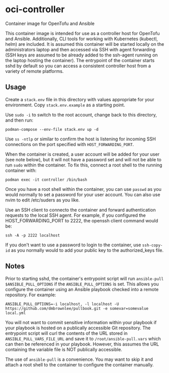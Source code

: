 # oci-controller
Container image for OpenTofu and Ansible

This container image is intended for use as a controller host for OpenTofu and Ansible.  Additionally, CLI tools for working with Kubernetes (kubectl, helm) are included.  It is assumed this container will be started locally on the administrators laptop and then accessed via SSH with agent forwarding (SSH keys are assumed to be already added to the ssh-agent running on the laptop hosting the container).  The entrypoint of the container starts sshd by default so you can access a consistent controller host from a variety of remote platforms.

## Usage
Create a `stack.env` file in this directory with values appropriate for your environment.  Copy `stack.env.example` as a starting point.

Use `sudo -i` to switch to the root account, change back to this directory, and then run:
```shell
podman-compose --env-file stack.env up -d
```
Use `ss -ntlp` or similar to confirm the host is listening for incoming SSH connections on the port specified with `HOST_FORWARDING_PORT`.

When the container is created, a user account will be added for your user (see note below), but it will not have a password set and will not be able to run `sudo` within the container.  To fix this, connect a root shell to the running container with:
```shell
podman exec -it controller /bin/bash
```
Once you have a root shell within the container, you can use `passwd` as you would normally to set a password for your user account.  You can also use nvim to edit /etc/suders as you like.

Use an SSH client to connecto the container and forward authentication requests to the local SSH agent.  For example, if you configured the HOST_FORWARDING_PORT to 2222, the openssh client command would be:
```shell
ssh -A -p 2222 localhost
```

If you don't want to use a password to login to the container, use `ssh-copy-id` as you normally would to add your public key to the authorized_keys file.

## Notes
Prior to starting sshd, the container's entrypoint script will run `ansible-pull $ANSIBLE_PULL_OPTIONS` if the `ANSIBLE_PULL_OPTIONS` is set.  This allows you configure the container using an Ansible playbook checked into a remote repository.  For example:

```shell
ANSIBLE_PULL_OPTIONS=-i localhost, -l localhost -U https://github.com/dmbrownlee/pullbook.git -e somevar=somevalue local.yml
```

You will not want to commit sensitive information within your playbook if your playbook is hosted on a publically accessible Git repository.  The entrypoint script will curl the contents of the URL stored in `ANSIBLE_PULL_VARS_FILE_URL` and save it to `/root/ansible-pull.vars` which can then be referenced in your playbook.  However, this assumes the URL containing the variable file is NOT publically accessible.

The use of `ansible-pull` is a convenience.  You may want to skip it and attach a root shell to the container to configure the container manually.
